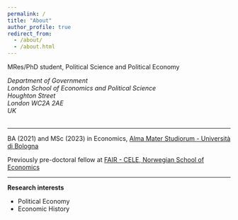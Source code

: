 ```yaml
---
permalink: /
title: "About"
author_profile: true
redirect_from: 
  - /about/
  - /about.html
---
```




MRes/PhD student, Political Science and Political Economy
<address>
Department of Government<br />London School of Economics and Political Science<br />Houghton Street <br /> London WC2A 2AE<br /> UK
</address> <br>

---

BA (2021) and MSc (2023) in Economics, [Alma Mater Studiorum - Università di Bologna](https://dse.unibo.it/it/index.html) <br>

Previously pre-doctoral fellow at [FAIR - CELE, Norwegian School of Economics](https://www.nhh.no/en/research-centres/fair)

---

**Research interests**
* Political Economy
* Economic History




